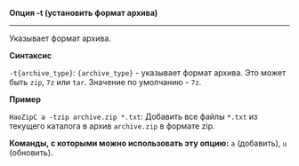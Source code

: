 ﻿**Опция -t (установить формат архива)**

--------------------------------------------------------------------------------

Указывает формат архива.

**Синтаксис**

`-t{archive_type}`:  `{archive_type}` - указывает формат архива. Это может быть `zip`, `7z` или `tar`. Значение по умолчанию - `7z`.

**Пример**

`HaoZipC a -tzip archive.zip *.txt`: Добавить все файлы `*.txt` из текущего каталога в архив `archive.zip` в формате zip.

**Команды, с которыми можно использовать эту опцию:** `a` (добавить), `u` (обновить).
